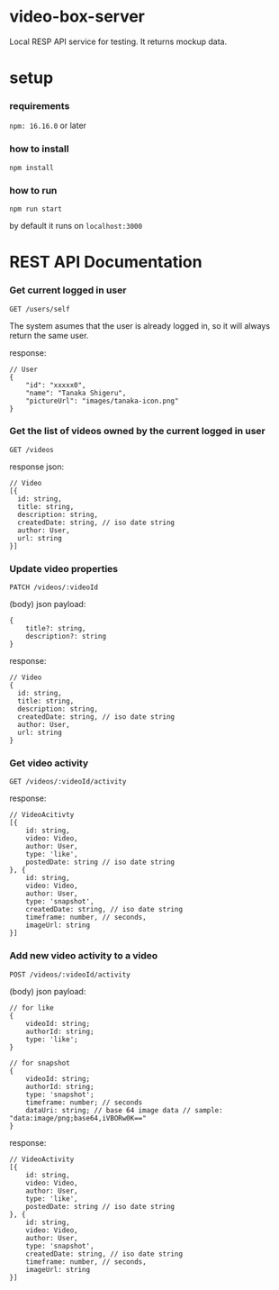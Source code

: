 # video-box-server

Local RESP API service for testing. It returns mockup data.

# setup

### requirements

```npm: 16.16.0``` or later

### how to install

```npm install```

### how to run

```npm run start```


by default it runs on ```localhost:3000```

# REST API Documentation

### Get current logged in user
```GET /users/self```

The system asumes that the user is already logged in, so it will always return the same user.

response:
```
// User
{
    "id": "xxxxx0",
    "name": "Tanaka Shigeru",
    "pictureUrl": "images/tanaka-icon.png"
}
```

### Get the list of videos owned by the current logged in user
```GET /videos```

response json:
```
// Video
[{
  id: string,
  title: string,
  description: string,
  createdDate: string, // iso date string
  author: User,
  url: string
}]
```

### Update video properties
```PATCH /videos/:videoId```

(body) json payload:
```
{
    title?: string,
    description?: string
}
```

response:
```
// Video
{
  id: string,
  title: string,
  description: string,
  createdDate: string, // iso date string
  author: User,
  url: string
}
```

### Get video activity
``` GET /videos/:videoId/activity ```

response:
```
// VideoAcitivty
[{
    id: string,
    video: Video,
    author: User,
    type: 'like',
    postedDate: string // iso date string
}, {
    id: string,
    video: Video,
    author: User,
    type: 'snapshot',
    createdDate: string, // iso date string
    timeframe: number, // seconds,
    imageUrl: string
}]
```

### Add new video activity to a video
``` POST /videos/:videoId/activity ```

(body) json payload:
```
// for like
{
    videoId: string;
    authorId: string;
    type: 'like';
}
```

```
// for snapshot
{
    videoId: string;
    authorId: string;
    type: 'snapshot';
    timeframe: number; // seconds
    dataUri: string; // base 64 image data // sample: "data:image/png;base64,iVBORw0K=="
}
```

response:
```
// VideoActivity
[{
    id: string,
    video: Video,
    author: User,
    type: 'like',
    postedDate: string // iso date string
}, {
    id: string,
    video: Video,
    author: User,
    type: 'snapshot',
    createdDate: string, // iso date string
    timeframe: number, // seconds,
    imageUrl: string
}]
